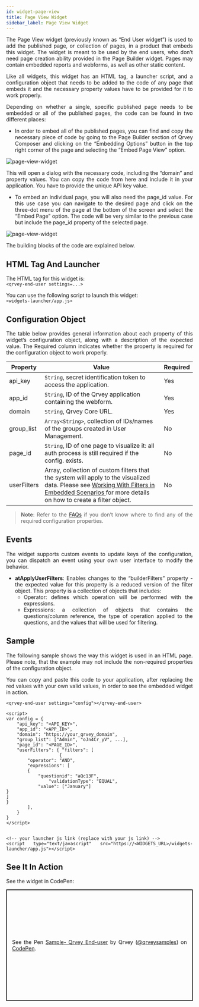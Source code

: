 ```yaml
---
id: widget-page-view
title: Page View Widget
sidebar_label: Page View Widget
---
```


<div style="text-align: justify">


The Page View widget (previously known as “End User widget”) is used to add the published page, or collection of pages, in a product that embeds this widget. The widget is meant to be used by the end users, who don’t need page creation ability provided in the Page Builder widget. Pages may contain embedded reports and webforms, as well as other static content.

Like all widgets, this widget has an HTML tag, a launcher script, and a configuration object that needs to be added to the code of any page that embeds it and the necessary property values have to be provided for it to work properly. 

Depending on whether a single, specific published page needs to be embedded or all of the published pages, the code can be found in two different places:
* In order to embed all of the published pages, you can find and copy the necessary piece of code by going to the Page Builder section of Qrvey Composer and clicking on the “Embedding Options” button in the top right corner of the page and selecting the “Embed Page View” option.
 
 ![page-view-widget](https://s3.amazonaws.com/cdn.qrvey.com/documentation_assets/embedding/widgets/page-builder-wi.png#thumbnail-20)

This will open a dialog with the necessary code, including the “domain” and property values. You can copy the code from here and include it in your application. You have to provide the unique API key value.

* To embed an individual page, you will also need the page_id value. For this use case you can navigate to the desired page and click on the three-dot menu of the page at the bottom of the screen and select the “Embed Page” option. The code will be very similar to the previous case but include the page_id property of the selected page.

 ![page-view-widget](https://s3.amazonaws.com/cdn.qrvey.com/documentation_assets/embedding/widgets/page-view1.png#thumbnail-20)

The building blocks of the code are explained below.

## HTML Tag And Launcher

The HTML tag for this widget is: 
<br>
```<qrvey-end-user settings=...>```

You can use the following script to launch this widget: 
<br>
```<widgets-launcher/app.js>```

## Configuration Object

The table below provides general information about each property of this widget’s configuration object, along with a description of the expected value. The Required column indicates whether the property is required for the configuration object to work properly.


| **Property** | **Value** |  **Required** |
| --- | --- | --- |
| api_key| `String`, secret identification token to access the application. | Yes
| app_id | `String`, ID of the Qrvey application containing the webform.| Yes
| domain | `String`, Qrvey Core URL.| Yes
| group_list | `Array<String>`, collection of IDs/names of the groups created in User Management. | No
| page_id | `String`, ID of one page to visualize it: all auth process is still required if the config. exists.|No
| userFilters | Array<Object>, collection of custom filters that the system will apply to the visualized data. Please see <a href="/docs/embedding/widgets/filters-embedded-scenarios/">Working With Filters in Embedded Scenarios </a> for more details on how to create a filter object. | No



> **Note**: Refer to the <a href="docs/faqs/faqs-intro/"> FAQs</a> if you don’t know where to find any of the required configuration properties. 

## Events
The widget supports custom events to update keys of the configuration, you can dispatch an event using your own user interface to modify the behavior.

* **atApplyUserFilters**: Enables changes to the “builderFilters” property - the expected value for this property is a reduced version of the filter object. This property is a collection of objects that includes:
  * Operator: defines which operation will be performed with the expressions.
  * Expressions: a collection of objects that contains the questions/column reference, the type of operation applied to the questions, and the values that will be used for filtering.


## Sample
The following sample shows the way this widget is used in an HTML page. Please note, that the example may not include the non-required properties of the configuration object. 

You can copy and paste this code to your application, after replacing the red values with your own valid values, in order to see the embedded widget in action.

```
<qrvey-end-user settings="config"></qrvey-end-user>

<script>
var config = {
    "api_key": "<API_KEY>",
    "app_id": "<APP_ID>",
    "domain": "https://your_qrvey_domain",
    "group_list": ["Admin", "oJn4Cr_yV", ...],
    "page_id": "<PAGE_ID>",
    "userFilters": { "filters": [
    				{
		"operator": "AND",
		"expressions": [
		{
			"questionid": "aQc13F",
      			"validationType": "EQUAL",
			"value": ["January"]
}
]
}          
 	   	],
 	}
}
</script>


<!-- your launcher js link (replace with your js link) -->
<script type="text/javascript" src="https://<WIDGETS_URL>/widgets-launcher/app.js"></script>
```

## See It In Action
See the widget in CodePen:

<p class="codepen" data-height="838" data-theme-id="34531" data-default-tab="result" data-user="qrveysamples" data-slug-hash="MWbNapv" style="height: 300px; box-sizing: border-box; display: flex; align-items: center; justify-content: center; border: 2px solid; margin: 1em 0; padding: 1em;" data-pen-title="Sample- Qrvey End-user">
  <span>See the Pen <a href="https://codepen.io/qrveysamples/pen/MWbNapv">
  Sample- Qrvey End-user</a> by Qrvey (<a href="https://codepen.io/qrveysamples">@qrveysamples</a>)
  on <a href="https://codepen.io">CodePen</a>.</span>
</p>
<script async src="https://cpwebassets.codepen.io/assets/embed/ei.js"></script>


